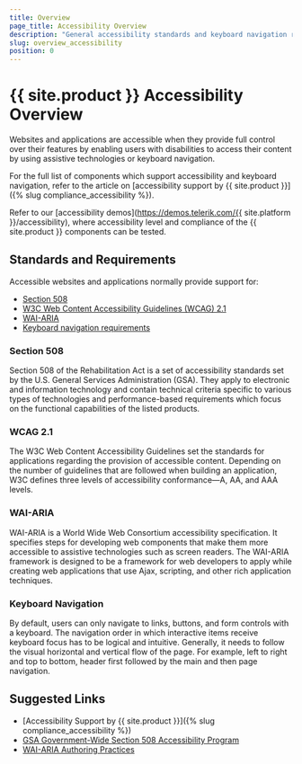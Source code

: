 ```yaml
---
title: Overview
page_title: Accessibility Overview
description: "General accessibility standards and keyboard navigation requirements for web applications and their support by {{ site.product }}."
slug: overview_accessibility
position: 0
---
```


# {{ site.product }} Accessibility Overview

Websites and applications are accessible when they provide full control over their features by enabling users with disabilities to access their content by using assistive technologies or keyboard navigation.

For the full list of components which support accessibility and keyboard navigation, refer to the article on [accessibility support by {{ site.product }}]({% slug compliance_accessibility %}).

Refer to our [accessibility demos](https://demos.telerik.com/{{ site.platform }}/accessibility), where accessibility level and compliance of the {{ site.product }} components can be tested.

## Standards and Requirements

Accessible websites and applications normally provide support for:

* [Section 508](#section-508)
* [W3C Web Content Accessibility Guidelines (WCAG) 2.1](#wcag-21)
* [WAI-ARIA](#wai-aria)
* [Keyboard navigation requirements](#keyboard-navigation)

### Section 508

Section 508 of the Rehabilitation Act is a set of accessibility standards set by the U.S. General Services Administration (GSA). They apply to electronic and information technology and contain technical criteria specific to various types of technologies and performance-based requirements which focus on the functional capabilities of the listed products.

### WCAG 2.1

The W3C Web Content Accessibility Guidelines set the standards for applications regarding the provision of accessible content. Depending on the number of guidelines that are followed when building an application, W3C defines three levels of accessibility conformance&mdash;A, AA, and AAA levels.

### WAI-ARIA

WAI-ARIA is a World Wide Web Consortium accessibility specification. It specifies steps for developing web components that make them more accessible to assistive technologies such as screen readers. The WAI-ARIA framework is designed to be a framework for web developers to apply while creating web applications that use Ajax, scripting, and other rich application techniques.

### Keyboard Navigation

By default, users can only navigate to links, buttons, and form controls with a keyboard. The navigation order in which interactive items receive keyboard focus has to be logical and intuitive. Generally, it needs to follow the visual horizontal and vertical flow of the page. For example, left to right and top to bottom, header first followed by the main and then page navigation.

## Suggested Links

* [Accessibility Support by {{ site.product }}]({% slug compliance_accessibility %})
* [GSA Government-Wide Section 508 Accessibility Program](https://www.access-board.gov/law/ra.html#section-508-federal-electronic-and-information-technology)
* [WAI-ARIA Authoring Practices](https://www.w3.org/TR/wai-aria-practices/)
